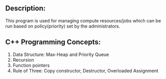 ## Description:
This program is used for managing compute resources/jobs which can be run based on policy(priority) set by the administrators.

## C++ Programming Concepts:
1. Data Structure: Max-Heap and Priority Queue
2. Recursion
3. Function pointers 
4. Rule of Three: Copy constructor, Destructor, Overloaded Assignment
